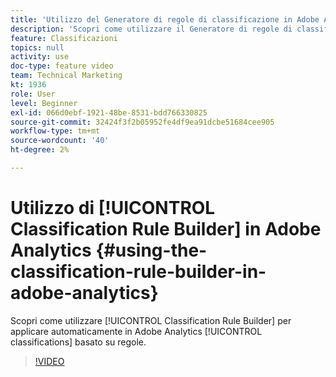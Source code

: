 ```yaml
---
title: 'Utilizzo del Generatore di regole di classificazione in Adobe Analytics '
description: 'Scopri come utilizzare il Generatore di regole di classificazione per applicare automaticamente le classificazioni basate su regole in Adobe Analytics. '
feature: Classificazioni
topics: null
activity: use
doc-type: feature video
team: Technical Marketing
kt: 1936
role: User
level: Beginner
exl-id: 066d0ebf-1921-48be-8531-bdd766330825
source-git-commit: 32424f3f2b05952fe4df9ea91dcbe51684cee905
workflow-type: tm+mt
source-wordcount: '40'
ht-degree: 2%

---
```


# Utilizzo di [!UICONTROL Classification Rule Builder] in Adobe Analytics {#using-the-classification-rule-builder-in-adobe-analytics}

Scopri come utilizzare [!UICONTROL Classification Rule Builder] per applicare automaticamente in Adobe Analytics [!UICONTROL classifications] basato su regole.

>[!VIDEO](https://video.tv.adobe.com/v/25884?quality=12)
